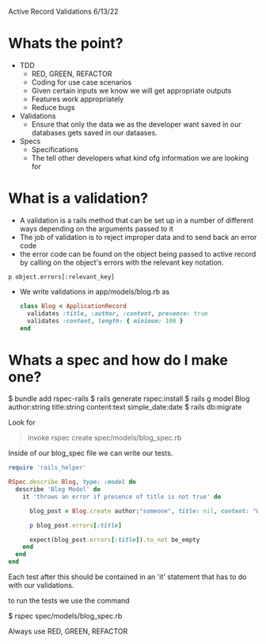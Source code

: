 Active Record Validations 6/13/22


# Whats the point? 
  - TDD 
    - RED, GREEN, REFACTOR
    - Coding for use case scenarios
    - Given certain inputs we know we will get appropriate outputs
    - Features work appropriately 
    - Reduce bugs
  - Validations
    - Ensure that only the data we as the developer want saved in our databases gets saved in our dataases. 
  - Specs
    - Specifications
    - The tell other developers what kind ofg information we are looking for
    
# What is a validation? 
  - A validation is a rails method that can be set up in  a number of different ways depending on the arguments passed to it
  - The job of validation is to reject improper data and to send back an error code 
  - the error code can be found on the object being passed to active record by calling on the object's errors with the relevant key notation.  
   
   `p object.errors[:relevant_key]`

  - We write validations in app/models/blog.rb as

    ```ruby
    class Blog < ApplicationRecord
      validates :title, :author, :content, presence: true  
      validates :content, length: { minimum: 100 }
    end
    ```



# Whats a spec and how do I make one? 
 $ bundle add rspec-rails
 $ rails generate rspec:install
 $ rails g model Blog author:string title:string content:text simple_date:date
 $ rails db:migrate     

  Look for 
  > invoke rspec
  > create spec/models/blog_spec.rb

  Inside of our blog_spec file we can write our tests. 

```ruby
require 'rails_helper'

RSpec.describe Blog, type: :model do
  describe 'Blog Model' do
    it 'throws an error if presence of title is not true' do

      blog_post = Blog.create author:"someone", title: nil, content: "Whoa I can't believe it's not butter"

      p blog_post.errors[:title]

      expect(blog_post.errors[:title]).to_not be_empty
    end
  end
end
```

Each test after this should be contained in an 'it' statement that has to do with our validations. 

to run the tests we use the command

 $ rspec spec/models/blog_spec.rb 

 Always use RED, GREEN, REFACTOR
